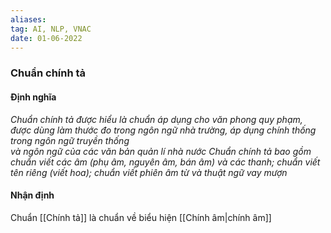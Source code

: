 ```yaml
---
aliases:
tag: AI, NLP, VNAC
date: 01-06-2022
---
```

### Chuẩn chính tả
#### Định nghĩa
*Chuẩn chính tả được hiểu là chuẩn áp dụng cho văn phong quy phạm, được dùng làm thước đo trong ngôn ngữ nhà trường, áp dụng chính thống trong ngôn ngữ truyền thống  
và ngôn ngữ của các văn bản quản lí nhà nước*
*Chuẩn chính tả bao gồm chuẩn viết các âm (phụ âm, nguyên âm, bán âm) và các thanh; chuẩn viết tên riêng (viết hoa); chuẩn viết phiên âm từ và thuật ngữ vay mượn*
#### Nhận định
Chuẩn [[Chính tả]] là chuẩn về biểu hiện [[Chính âm|chính âm]]
